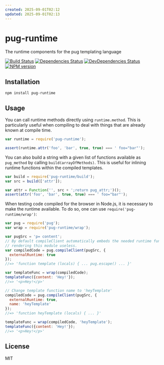 ```yaml
---
created: 2025-09-01T02:12
updated: 2025-09-01T02:13
---
```

# pug-runtime

The runtime components for the pug templating language

[![Build Status](https://img.shields.io/travis/pugjs/pug-runtime/master.svg)](https://travis-ci.org/pugjs/pug-runtime)
[![Dependencies Status](https://david-dm.org/pugjs/pug/status.svg?path=packages/pug-runtime)](https://david-dm.org/pugjs/pug?path=packages/pug-runtime)
[![DevDependencies Status](https://david-dm.org/pugjs/pug/dev-status.svg?path=packages/pug-runtime)](https://david-dm.org/pugjs/pug?path=packages/pug-runtime&type=dev)
[![NPM version](https://img.shields.io/npm/v/pug-runtime.svg)](https://www.npmjs.org/package/pug-runtime)

## Installation

    npm install pug-runtime

## Usage


You can call runtime methods directly using `runtime.method`.  This is particularly useful when compiling to deal with things that are already known at compile time.

```js
var runtime = require('pug-runtime');

assert(runtime.attr('foo', 'bar', true, true) === ' foo="bar"');
```

You can also build a string with a given list of functions available as `pug_method` by calling `build(arrayOfMethods)`.  This is useful for inlining runtime functions within the compiled templates.

```js
var build = require('pug-runtime/build');
var src = build(['attr']);

var attr = Function('', src + ';return pug_attr;')();
assert(attr('foo', 'bar', true, true) === ' foo="bar"');
```

When testing code compiled for the browser in Node.js, it is necessary to make the runtime available. To do so, one can use `require('pug-runtime/wrap')`:

```js
var pug = require('pug');
var wrap = require('pug-runtime/wrap');

var pugSrc = 'p= content';
// By default compileClient automatically embeds the needed runtime functions,
// rendering this module useless.
var compiledCode = pug.compileClient(pugSrc, {
  externalRuntime: true
});
//=> 'function template (locals) { ... pug.escape() ... }'

var templateFunc = wrap(compiledCode);
templateFunc({content: 'Hey!'});
//=> '<p>Hey!</p>'

// Change template function name to 'heyTemplate'
compiledCode = pug.compileClient(pugSrc, {
  externalRuntime: true,
  name: 'heyTemplate'
});
//=> 'function heyTemplate (locals) { ... }'

templateFunc = wrap(compiledCode, 'heyTemplate');
templateFunc({content: 'Hey!'});
//=> '<p>Hey!</p>'
```


## License

  MIT
